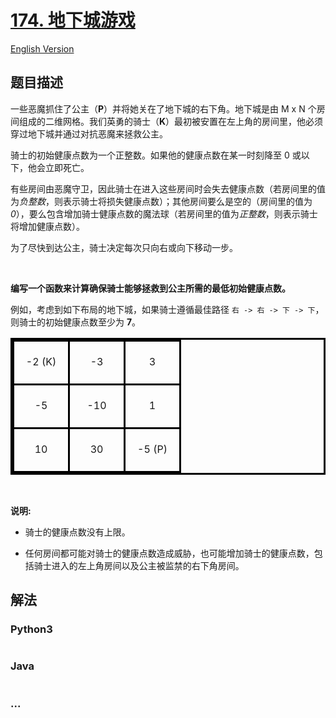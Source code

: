 # [174. 地下城游戏](https://leetcode-cn.com/problems/dungeon-game)

[English Version](https://cdn.jsdelivr.net/gh/doocs/leetcode@main/solution/0100-0199/0174.Dungeon%20Game/README_EN.md)

## 题目描述

<!-- 这里写题目描述 -->

<style>

table.dungeon, .dungeon th, .dungeon td {

  border:3px solid black;

}



 .dungeon th, .dungeon td {

    text-align: center;

    height: 70px;

    width: 70px;

}

</style>



<p>一些恶魔抓住了公主（<strong>P</strong>）并将她关在了地下城的右下角。地下城是由&nbsp;M x N 个房间组成的二维网格。我们英勇的骑士（<strong>K</strong>）最初被安置在左上角的房间里，他必须穿过地下城并通过对抗恶魔来拯救公主。</p>



<p>骑士的初始健康点数为一个正整数。如果他的健康点数在某一时刻降至 0 或以下，他会立即死亡。</p>



<p>有些房间由恶魔守卫，因此骑士在进入这些房间时会失去健康点数（若房间里的值为<em>负整数</em>，则表示骑士将损失健康点数）；其他房间要么是空的（房间里的值为 <em>0</em>），要么包含增加骑士健康点数的魔法球（若房间里的值为<em>正整数</em>，则表示骑士将增加健康点数）。</p>



<p>为了尽快到达公主，骑士决定每次只向右或向下移动一步。</p>



<p>&nbsp;</p>



<p><strong>编写一个函数来计算确保骑士能够拯救到公主所需的最低初始健康点数。</strong></p>



<p>例如，考虑到如下布局的地下城，如果骑士遵循最佳路径 <code>右 -&gt; 右 -&gt; 下 -&gt; 下</code>，则骑士的初始健康点数至少为 <strong>7</strong>。</p>



<table class="dungeon">

<tr> 

<td>-2 (K)</td> 

<td>-3</td> 

<td>3</td> 

</tr> 

<tr> 

<td>-5</td> 

<td>-10</td> 

<td>1</td> 

</tr> 

<tr> 

<td>10</td> 

<td>30</td> 

<td>-5 (P)</td> 

</tr> 

</table>

<!---2K   -3  3

-5   -10   1

10 30   5P-->



<p>&nbsp;</p>



<p><strong>说明:</strong></p>



<ul>
	<li>
	<p>骑士的健康点数没有上限。</p>
	</li>
	<li>任何房间都可能对骑士的健康点数造成威胁，也可能增加骑士的健康点数，包括骑士进入的左上角房间以及公主被监禁的右下角房间。</li>
</ul>

## 解法

<!-- 这里可写通用的实现逻辑 -->

<!-- tabs:start -->

### **Python3**

<!-- 这里可写当前语言的特殊实现逻辑 -->

```python

```

### **Java**

<!-- 这里可写当前语言的特殊实现逻辑 -->

```java

```

### **...**

```

```

<!-- tabs:end -->
